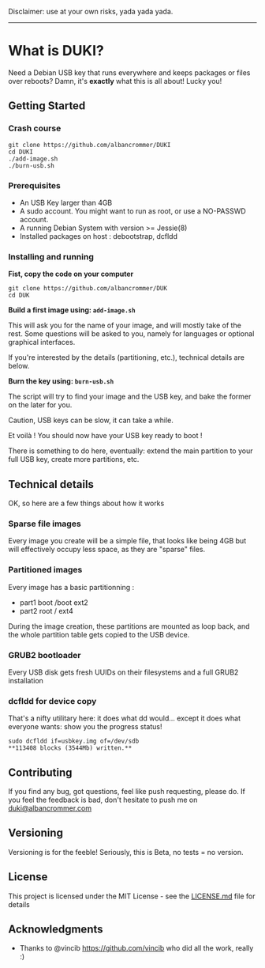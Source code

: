 Disclaimer: use at your own risks, yada yada yada.

----------


# What is DUKI? 

Need a Debian USB key that runs everywhere and keeps packages or files over reboots? Damn, it's **exactly** what this is all about! Lucky you! 


## Getting Started

### Crash course
```
git clone https://github.com/albancrommer/DUKI
cd DUKI
./add-image.sh
./burn-usb.sh
```
### Prerequisites

- An USB Key larger than 4GB
- A sudo account. You might want to run as root, or use a NO-PASSWD account.
- A running Debian System with version >= Jessie(8)
- Installed packages on host : debootstrap, dcfldd 


### Installing and running

**Fist, copy the code on your computer**

```
git clone https://github.com/albancrommer/DUK
cd DUK
```

**Build a first image using:   ``` add-image.sh ```**

This will ask you for the name of your image, and will mostly take of the rest. Some questions will be asked to you, namely for languages or optional graphical interfaces.

If you're interested by the details (partitioning, etc.), technical details are below. 

**Burn the key using: ```burn-usb.sh ```**

The script will try to find your image and the USB key, and bake the former on the later for you.

Caution, USB keys can be slow, it can take a while.

Et voilà ! You should now have your USB key ready to boot !

There is something to do here, eventually: extend the main partition to your full USB key, create more partitions, etc. 

## Technical details

OK, so here are a few things about how it works

### Sparse file images

Every image you create will be a simple file, that looks like being 4GB but will effectively occupy less space, as they are "sparse" files. 

### Partitioned images

Every image has a basic partitionning : 

- part1 boot /boot ext2
- part2 root / ext4

During the image creation, these partitions are mounted as loop back, and the whole partition table gets copied to the USB device.

### GRUB2 bootloader

Every USB disk gets fresh UUIDs on their filesystems and a full GRUB2 installation

### dcfldd for device copy 

That's a nifty utilitary here: it does what dd would... except it does what everyone wants: show you the progress status!
```
sudo dcfldd if=usbkey.img of=/dev/sdb 
**113408 blocks (3544Mb) written.**
```
## Contributing

If you find any bug, got questions, feel like push requesting, please do. If you feel the feedback is bad, don't hesitate to push me on duki@albancrommer.com

## Versioning

Versioning is for the feeble! Seriously, this is Beta, no tests = no version.

## License

This project is licensed under the MIT License - see the [LICENSE.md](LICENSE.md) file for details

## Acknowledgments

* Thanks to @vincib https://github.com/vincib who did all the work, really :)

